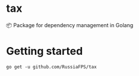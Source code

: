 # tax

📦 Package for dependency management in Golang

# Getting started
```
go get -u github.com/RussiaFPS/tax
```